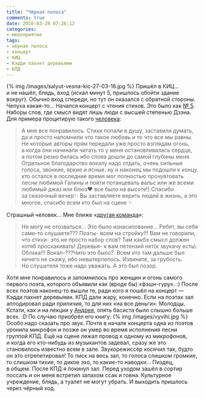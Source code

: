```yaml
---
title: "Чёрная полоса"
comments: true
date: 2016-03-28 07:26:12
categories:
- мероприятие
tags:
- чёрная полоса
- концерт
- КИЦ
- Кэдди пахнет деревьями
- КПД
---
```

{% img /images/salyut-vesna-kic-27-03-16.jpg %}
Пришёл в&nbsp;КИЦ&hellip; и&nbsp;не&nbsp;нашёл, блядь, вход (искал минут 5, пришлось обойти здание вокруг). Обычно вход спереди, но&nbsp;тут он&nbsp;оказался с&nbsp;обратной стороны. Чепуха <nobr>какая-то</nobr>&hellip;
Начался концерт с&nbsp;чтения стихов. Это было как <a href="https://en.wikipedia.org/wiki/No._5,_1948">&#8470;&nbsp;5</a>. Наборы слов, где смысл видят лишь люди с&nbsp;высшей степенью Дзэна. Для примера процитирую такого <a href="https://vk.com/wall-115786413_39">человека</a>:
>А&nbsp;мне все понравилось. Стихи попали в&nbsp;душу, заставили думать, да&nbsp;и&nbsp;просто напомнили что такое любовь и&nbsp;то&nbsp;что все мы&nbsp;равны. Не&nbsp;которые авторы прям передали уже просто взглядам огонь, а&nbsp;когда они начинали читать то&nbsp;у&nbsp;меня остановливалась сердце, а&nbsp;потом резко билась ибо слова дошли до&nbsp;самой глубины меня. Отдельное благодарство вокалу надо отдать, очень сильные голоса, звонкие, яркие и&nbsp;ясные. ну&nbsp;и&nbsp;наконец мы&nbsp;подошли к&nbsp;концу. кто остался в&nbsp;последние время мог полностью прочувтовать песни любимой Галины и&nbsp;пойти потанцевать вальс или&nbsp;же всеми любимый джаз или блюз&#10084; все было на&nbsp;высоте!) Спасибо за&nbsp;сказочный вечер&#10024; Вы&nbsp;заставляете верить людей в&nbsp;жизнь, а&nbsp;это многое, спасибо всем кто был на&nbsp;сцене &#10024;

Страшный человек&hellip; Мне ближе &laquo;<a href="https://vk.com/wall-115786413_36">другая команда</a>&raquo;:
>Не&nbsp;могу не&nbsp;отозваться&hellip; Это было изнасилование&hellip; Ребят, вы&nbsp;себя <nobr>сами-то</nobr> слушаете???
Поэты- всем на&nbsp;стройку!!! Вам не&nbsp;говорили, что стихи- это не&nbsp;просто набор слов? Там какбэ смысл должен хотяб проскакивать! Деревья- к&nbsp;вам петензий нет(к&nbsp;звукачу есть). Облака!!! Вокал-???Чито это было?.
Всем кто там дальше был ничего не&nbsp;скажу, ибо невытерпелось.
Извините, за&nbsp;грубость. Но&nbsp;слушателя тоже надо уважать. А&nbsp;это был позор.

Хотя мне понравилось и&nbsp;запомнилось про женщин и&nbsp;огонь самого первого поэта, которого объявили как (вроде&nbsp;бы) <nobr>&laquo;фэшн-гуру&raquo;</nobr>. :) После всех поэтов <nobr>наконец-то</nobr> вышли те, ради кого я&nbsp;пошёл на&nbsp;концерт&nbsp;&mdash; Кэдди пахнет деревьями.
КПД дали жару, конечно. Если на&nbsp;поэтах зал аплодировал ради приличия, то&nbsp;для них &laquo;на&nbsp;все деньги&raquo;. Молодцы. Кстати, как и&nbsp;на&nbsp;лекции у&nbsp;<a href="https://vk.com/a_shevelev">Андрея</a>, опять басиста было слышно больше всех. :D По&nbsp;случаю приобрёл его книгу:
{% img /images/vyvihi.jpg %}
Особо надо сказать про звук. Почти в&nbsp;начале концерта одна из&nbsp;поэтов уронила микрофон и&nbsp;позже он&nbsp;умер во&nbsp;время исполнения песни группой КПД. Ещё на&nbsp;сцене лежал провод к&nbsp;одному из&nbsp;микрофонов, и&nbsp;когда его <nobr>кто-нибудь</nobr> из&nbsp;музыкантов задевал, сразу&nbsp;же это становилось известно всем в&nbsp;зале. Звукорежиссёр косячил так, будто он&nbsp;это отрепетировал! То&nbsp;писк на&nbsp;весь зал, то&nbsp;голоса слишком громкие, то&nbsp;слишком тихие, то&nbsp;дикое эхо, то&nbsp;<nobr>какие-то</nobr> наводки&hellip; Пиздец, в&nbsp;общем.
После КПД я&nbsp;покинул зал. Перед уходом зашёл в&nbsp;сортир поссать и&nbsp;он&nbsp;меня встретил запахом ссак и&nbsp;говна. Культурное учреждение, блядь, а&nbsp;туалет не&nbsp;могут убрать.
И&nbsp;выходить пришлось через чёрный ход.